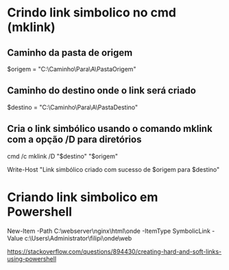 # Crindo link simbolico no cmd (mklink)

## Caminho da pasta de origem
$origem = "C:\Caminho\Para\A\PastaOrigem"

## Caminho do destino onde o link será criado
$destino = "C:\Caminho\Para\A\PastaDestino"

## Cria o link simbólico usando o comando mklink com a opção /D para diretórios
cmd /c mklink /D "$destino" "$origem"

Write-Host "Link simbólico criado com sucesso de $origem para $destino"

# Criando link simbolico em Powershell

New-Item -Path C:\webserver\nginx\html\onde -ItemType SymbolicLink -Value c:\Users\Administrator\filipi\onde\web


https://stackoverflow.com/questions/894430/creating-hard-and-soft-links-using-powershell
